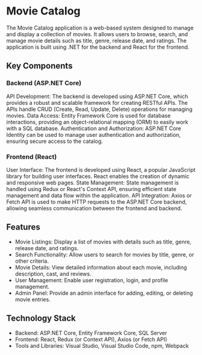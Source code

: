 # Movie Catalog
The Movie Catalog application is a web-based system designed to manage and display a collection of movies. It allows users to browse, search, and manage movie details such as title, genre, release date, and ratings. The application is built using .NET for the backend and React for the frontend.

## Key Components
### Backend (ASP.NET Core)
API Development: The backend is developed using ASP.NET Core, which provides a robust and scalable framework for creating RESTful APIs. The APIs handle CRUD (Create, Read, Update, Delete) operations for managing movies.
Data Access: Entity Framework Core is used for database interactions, providing an object-relational mapping (ORM) to easily work with a SQL database.
Authentication and Authorization: ASP.NET Core Identity can be used to manage user authentication and authorization, ensuring secure access to the catalog.

### Frontend (React)
User Interface: The frontend is developed using React, a popular JavaScript library for building user interfaces. React enables the creation of dynamic and responsive web pages.
State Management: State management is handled using Redux or React's Context API, ensuring efficient state management and data flow within the application.
API Integration: Axios or Fetch API is used to make HTTP requests to the ASP.NET Core backend, allowing seamless communication between the frontend and backend.

## Features
- Movie Listings: Display a list of movies with details such as title, genre, release date, and ratings.
- Search Functionality: Allow users to search for movies by title, genre, or other criteria.
- Movie Details: View detailed information about each movie, including description, cast, and reviews.
- User Management: Enable user registration, login, and profile management.
- Admin Panel: Provide an admin interface for adding, editing, or deleting movie entries.

## Technology Stack
- Backend: ASP.NET Core, Entity Framework Core, SQL Server
- Frontend: React, Redux (or Context API), Axios (or Fetch API)
- Tools and Libraries: Visual Studio, Visual Studio Code, npm, Webpack
